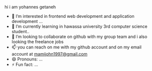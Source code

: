 hi i am yohannes getaneh 
- 👀 I’m interested in frontend web development and application development ...
- 🌱 I’m currently learning in hawassa university 3rd computer science student..
- 💞️ I’m looking to collaborate on github with my group team and i also looking the freelance jobs
- 📫 you can reach on me with my github account and on my email account at mamijohn1997@gmail.com
- 😄 Pronouns: ...
- ⚡ Fun fact: ...

<!---
johmik1997/johmik1997 is a ✨ special ✨ repository because its `README.md` (this file) appears on your GitHub profile.
You can click the Preview link to take a look at your changes.
--->
